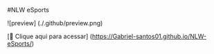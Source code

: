 #NLW eSports

![preview] (./.github/preview.png)

[🔗 Clique aqui para acessar] (https://Gabriel-santos01.github.io/NLW-eSports/)
